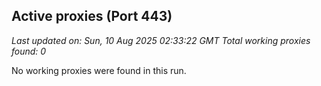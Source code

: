 ## Active proxies (Port 443)

_Last updated on: Sun, 10 Aug 2025 02:33:22 GMT_
_Total working proxies found: 0_

No working proxies were found in this run.

